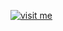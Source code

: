 [![visit me](https://hotio.dev/img/visit-me.png "Visit https://hotio.dev/containers/overseerr or click me!")](https://hotio.dev/containers/overseerr)
